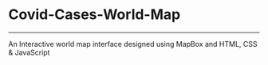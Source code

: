 # Covid-Cases-World-Map
<hr>
An Interactive world map interface designed using MapBox and HTML, CSS &amp; JavaScript
